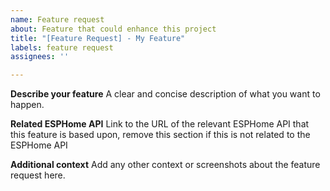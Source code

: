 ```yaml
---
name: Feature request
about: Feature that could enhance this project
title: "[Feature Request] - My Feature"
labels: feature request
assignees: ''

---
```


**Describe your feature**
A clear and concise description of what you want to happen.

**Related ESPHome API**
Link to the URL of the relevant ESPHome API that this feature is based upon, remove this section if this is not related to the ESPHome API

**Additional context**
Add any other context or screenshots about the feature request here.

